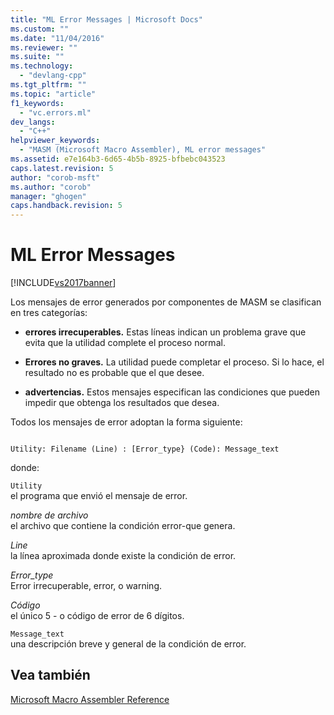 ```yaml
---
title: "ML Error Messages | Microsoft Docs"
ms.custom: ""
ms.date: "11/04/2016"
ms.reviewer: ""
ms.suite: ""
ms.technology: 
  - "devlang-cpp"
ms.tgt_pltfrm: ""
ms.topic: "article"
f1_keywords: 
  - "vc.errors.ml"
dev_langs: 
  - "C++"
helpviewer_keywords: 
  - "MASM (Microsoft Macro Assembler), ML error messages"
ms.assetid: e7e164b3-6d65-4b5b-8925-bfbebc043523
caps.latest.revision: 5
author: "corob-msft"
ms.author: "corob"
manager: "ghogen"
caps.handback.revision: 5
---
```

# ML Error Messages
[!INCLUDE[vs2017banner](../../assembler/inline/includes/vs2017banner.md)]

Los mensajes de error generados por componentes de MASM se clasifican en tres categorías:  
  
-   **errores irrecuperables.** Estas líneas indican un problema grave que evita que la utilidad complete el proceso normal.  
  
-   **Errores no graves.** La utilidad puede completar el proceso.  Si lo hace, el resultado no es probable que el que desee.  
  
-   **advertencias.** Estos mensajes especifican las condiciones que pueden impedir que obtenga los resultados que desea.  
  
 Todos los mensajes de error adoptan la forma siguiente:  
  
```  
  
Utility: Filename (Line) : [Error_type} (Code): Message_text  
```  
  
 donde:  
  
 `Utility`  
 el programa que envió el mensaje de error.  
  
 *nombre de archivo*  
 el archivo que contiene la condición error\-que genera.  
  
 *Line*  
 la línea aproximada donde existe la condición de error.  
  
 *Error\_type*  
 Error irrecuperable, error, o warning.  
  
 *Código*  
 el único 5 \- o código de error de 6 dígitos.  
  
 `Message_text`  
 una descripción breve y general de la condición de error.  
  
## Vea también  
 [Microsoft Macro Assembler Reference](../../assembler/masm/microsoft-macro-assembler-reference.md)